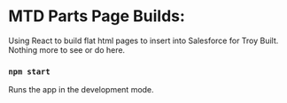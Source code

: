# MTD Parts Page Builds:

Using React to build flat html pages to insert into Salesforce for Troy Built.
Nothing more to see or do here.

### `npm start`

Runs the app in the development mode.
